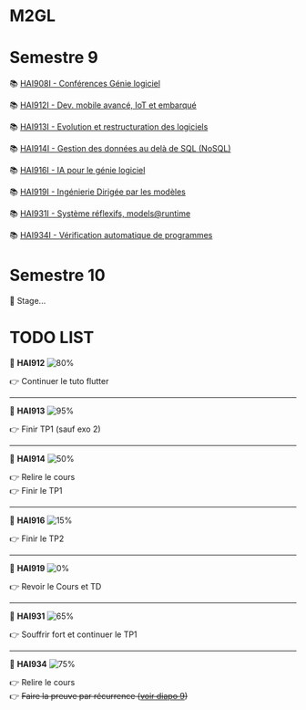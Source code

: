 # M2GL

# Semestre 9

:books: [HAI908I - Conférences Génie logiciel](./HAI908I "HAI908I courses")

:books: [HAI912I - Dev. mobile avancé, IoT et embarqué](./HAI912I "HAI912I courses")

:books: [HAI913I - Evolution et restructuration des logiciels](./HAI913I "HAI913I courses")

:books: [HAI914I - Gestion des données au delà de SQL (NoSQL)](./HAI914I "HAI914I courses")

:books: [HAI916I - IA pour le génie logiciel](./HAI916I "HAI916 courses")

:books: [HAI919I - Ingénierie Dirigée par les modèles](./HAI919I "HAI919I courses")

:books: [HAI931I - Système réflexifs, models@runtime](./HAI931I "HAI931I courses")

:books: [HAI934I - Vérification automatique de programmes](./HAI934I "HAI934I courses")

# Semestre 10

🚧 Stage...

# TODO LIST

🚩 **HAI912** ![80%](https://progress-bar.dev/80)

👉 Continuer le tuto flutter

<hr>

🚩 **HAI913** ![95%](https://progress-bar.dev/95)

👉 Finir TP1 (sauf exo 2)

<hr>

🚩 **HAI914** ![50%](https://progress-bar.dev/50)

👉 Relire le cours  
👉 Finir le TP1

<hr>

🚩 **HAI916** ![15%](https://progress-bar.dev/15)

👉 Finir le TP2

<hr>

🚩 **HAI919** ![0%](https://progress-bar.dev/0)

👉 Revoir le Cours et TD

<hr>

🚩 **HAI931** ![65%](https://progress-bar.dev/65)

👉 Souffrir fort et continuer le TP1 

<hr>

🚩 **HAI934** ![75%](https://progress-bar.dev/75)

👉 Relire le cours  
👉 ~~Faire la preuve par récurrence ([voir diapo 9](./HAI934I/cours/intro.pdf))~~